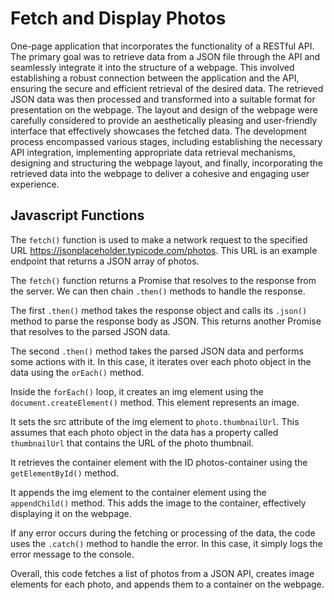 # Fetch and Display Photos

One-page application that incorporates the functionality of a RESTful API. The primary goal was to retrieve data from a JSON file through the API and seamlessly integrate it into the structure of a webpage. This involved establishing a robust connection between the application and the API, ensuring the secure and efficient retrieval of the desired data. The retrieved JSON data was then processed and transformed into a suitable format for presentation on the webpage. The layout and design of the webpage were carefully considered to provide an aesthetically pleasing and user-friendly interface that effectively showcases the fetched data. The development process encompassed various stages, including establishing the necessary API integration, implementing appropriate data retrieval mechanisms, designing and structuring the webpage layout, and finally, incorporating the retrieved data into the webpage to deliver a cohesive and engaging user experience.

## Javascript Functions

The `fetch()` function is used to make a network request to the specified URL https://jsonplaceholder.typicode.com/photos. This URL is an example endpoint that returns a JSON array of photos.

The `fetch()` function returns a Promise that resolves to the response from the server. We can then chain `.then()` methods to handle the response.

The first `.then()` method takes the response object and calls its `.json()` method to parse the response body as JSON. This returns another Promise that resolves to the parsed JSON data.

The second `.then()` method takes the parsed JSON data and performs some actions with it. In this case, it iterates over each photo object in the data using the `orEach()` method.

Inside the `forEach()` loop, it creates an img element using the `document.createElement()` method. This element represents an image.

It sets the src attribute of the img element to `photo.thumbnailUrl`. This assumes that each photo object in the data has a property called `thumbnailUrl` that contains the URL of the photo thumbnail.

It retrieves the container element with the ID photos-container using the `getElementById()` method.

It appends the img element to the container element using the `appendChild()` method. This adds the image to the container, effectively displaying it on the webpage.

If any error occurs during the fetching or processing of the data, the code uses the `.catch()` method to handle the error. In this case, it simply logs the error message to the console.

Overall, this code fetches a list of photos from a JSON API, creates image elements for each photo, and appends them to a container on the webpage.
